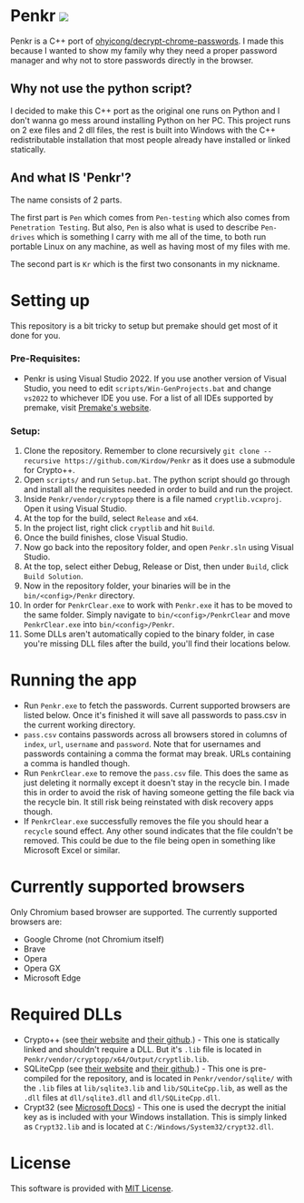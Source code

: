 # Penkr <a href="https://github.com/Kirdow/Penkr/blob/master/LICENSE"><img src="https://img.shields.io/badge/license-MIT-green.svg"></a>
Penkr is a C++ port of [ohyicong/decrypt-chrome-passwords](https://github.com/ohyicong/decrypt-chrome-passwords). I made this because I wanted to show my family why they need a proper password manager and why not to store passwords directly in the browser.

## Why not use the python script?
I decided to make this C++ port as the original one runs on Python and I don't wanna go mess around installing Python on her PC. This project runs on 2 exe files and 2 dll files, the rest is built into Windows with the C++ redistributable installation that most people already have installed or linked statically.

## And what IS 'Penkr'?
The name consists of 2 parts.

The first part is ``Pen`` which comes from ``Pen-testing`` which also comes from ``Penetration Testing``. But also, ``Pen`` is also what is used to describe ``Pen-drives`` which is something I carry with me all of the time, to both run portable Linux on any machine, as well as having most of my files with me.

The second part is ``Kr`` which is the first two consonants in my nickname.

# Setting up
This repository is a bit tricky to setup but premake should get most of it done for you.

### Pre-Requisites:
- Penkr is using Visual Studio 2022. If you use another version of Visual Studio, you need to edit ``scripts/Win-GenProjects.bat`` and change ``vs2022`` to whichever IDE you use. For a list of all IDEs supported by premake, visit [Premake's website](https://premake.github.io/docs/using-premake).

### Setup:
1. Clone the repository. Remember to clone recursively ``git clone --recursive https://github.com/Kirdow/Penkr`` as it does use a submodule for Crypto++.
2. Open ``scripts/`` and run ``Setup.bat``. The python script should go through and install all the requisites needed in order to build and run the project.
3. Inside ``Penkr/vendor/cryptopp`` there is a file named ``cryptlib.vcxproj``. Open it using Visual Studio.
4. At the top for the build, select ``Release`` and ``x64``.
5. In the project list, right click ``cryptlib`` and hit ``Build``.
6. Once the build finishes, close Visual Studio.
7. Now go back into the repository folder, and open ``Penkr.sln`` using Visual Studio.
8. At the top, select either Debug, Release or Dist, then under ``Build``, click ``Build Solution``.
9. Now in the repository folder, your binaries will be in the ``bin/<config>/Penkr`` directory.
10. In order for ``PenkrClear.exe`` to work with ``Penkr.exe`` it has to be moved to the same folder. Simply navigate to ``bin/<config>/PenkrClear`` and move ``PenkrClear.exe`` into ``bin/<config>/Penkr``.
11. Some DLLs aren't automatically copied to the binary folder, in case you're missing DLL files after the build, you'll find their locations below.

# Running the app
- Run ``Penkr.exe`` to fetch the passwords. Current supported browsers are listed below. Once it's finished it will save all passwords to pass.csv in the current working directory.
- ``pass.csv`` contains passwords across all browsers stored in columns of ``index``, ``url``, ``username`` and ``password``. Note that for usernames and passwords containing a comma the format may break. URLs containing a comma is handled though.
- Run ``PenkrClear.exe`` to remove the ``pass.csv`` file. This does the same as just deleting it normally except it doesn't stay in the recycle bin. I made this in order to avoid the risk of having someone getting the file back via the recycle bin. It still risk being reinstated with disk recovery apps though.
- If ``PenkrClear.exe`` successfully removes the file you should hear a ``recycle`` sound effect. Any other sound indicates that the file couldn't be removed. This could be due to the file being open in something like Microsoft Excel or similar.

# Currently supported browsers
Only Chromium based browser are supported. The currently supported browsers are:
- Google Chrome (not Chromium itself)
- Brave
- Opera
- Opera GX
- Microsoft Edge

# Required DLLs
- Crypto++ (see [their website](https://www.cryptopp.com/) and [their github](https://github.com/weidai11/cryptopp).) - This one is statically linked and shouldn't require a DLL. But it's ``.lib`` file is located in ``Penkr/vendor/cryptopp/x64/Output/cryptlib.lib``.
- SQLiteCpp (see [their website](https://srombauts.github.io/SQLiteCpp/) and [their github](https://github.com/SRombauts/SQLiteCpp).) - This one is pre-compiled for the repository, and is located in ``Penkr/vendor/sqlite/`` with the ``.lib`` files at ``lib/sqlite3.lib`` and ``lib/SQLiteCpp.lib``, as well as the ``.dll`` files at ``dll/sqlite3.dll`` and ``dll/SQLiteCpp.dll``.
- Crypt32 (see [Microsoft Docs](https://learn.microsoft.com/en-us/windows/win32/seccrypto/crypt32-dll-versions)) - This one is used the decrypt the initial key as is included with your Windows installation. This is simply linked as ``Crypt32.lib`` and is located at ``C:/Windows/System32/crypt32.dll``.

# License
This software is provided with [MIT License](https://github.com/Kirdow/Penkr/blob/master/LICENSE).